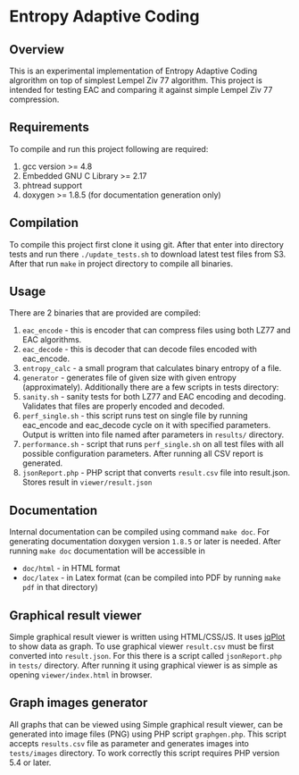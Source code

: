 # Entropy Adaptive Coding #

## Overview ##
This is an experimental implementation of Entropy Adaptive Coding algrorithm on
top of simplest Lempel Ziv 77 algorithm. This project is intended for testing
EAC and comparing it against simple Lempel Ziv 77 compression.

## Requirements ##
To compile and run this project following are required:

1. gcc version >= 4.8
2. Embedded GNU C Library >= 2.17
3. phtread support
4. doxygen >= 1.8.5 (for documentation generation only)

## Compilation ##
To compile this project first clone it using git. After that enter into
directory tests and run there `./update_tests.sh` to download latest test files
from S3.
After that run `make` in project directory to compile all binaries.

## Usage ##
There are 2 binaries that are provided are compiled:

1. `eac_encode` - this is encoder that can compress files using both LZ77 and
   EAC algorithms.
2. `eac_decode` - this is decoder that can decode files encoded with eac_encode.
3. `entropy_calc` - a small program that calculates binary entropy of a file.
4. `generator` - generates file of given size with given entropy
(approximately).
Additionally there are a few scripts in tests directory:
1. `sanity.sh` - sanity tests for both LZ77 and EAC encoding and
   decoding. Validates that files are properly encoded and decoded.
2. `perf_single.sh` - this script runs test on single file by running eac_encode
   and eac_decode cycle on it with specified parameters. Output is written into
   file named after parameters in `results/` directory.
3. `performance.sh` - script that runs `perf_single.sh` on all test files with
   all possible configuration parameters. After running all CSV report is
   generated.
4. `jsonReport.php` - PHP script that converts `result.csv` file into
   result.json. Stores result in `viewer/result.json`

## Documentation ##
Internal documentation can be compiled using command `make doc`. For generating
documentation doxygen version `1.8.5` or later is needed.
After running `make doc` documentation will be accessible in

* `doc/html` - in HTML format
* `doc/latex` - in Latex format (can be compiled into PDF by running `make pdf`
  in that directory)

## Graphical result viewer ##
Simple graphical result viewer is written using HTML/CSS/JS. It uses
[jqPlot](http://www.jqplot.com/) to show data as graph. To use graphical viewer
`result.csv` must be first converted into `result.json`. For this there is a
script called `jsonReport.php` in `tests/` directory. After running it using
graphical viewer is as simple as opening `viewer/index.html` in browser.

## Graph images generator ##
All graphs that can be viewed using Simple graphical result viewer, can be
generated into image files (PNG) using PHP script `graphgen.php`. This script
accepts `results.csv` file as parameter and generates images into `tests/images`
directory. To work correctly this script requires PHP version 5.4 or later.
